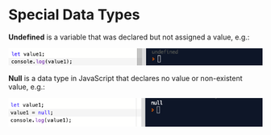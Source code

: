 # Special Data Types

**Undefined** is a variable that was declared but not assigned a value, e.g.:

![](/assets/undefined.png)

**Null** is a data type in JavaScript that declares no value or non-existent value, e.g.:

![](/assets/null.png)

